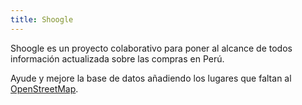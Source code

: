 ```yaml
---
title: Shoogle
---
```


Shoogle es un proyecto colaborativo para poner al alcance de todos información actualizada sobre las compras en Perú.

Ayude y mejore la base de datos añadiendo los lugares que faltan al [OpenStreetMap](https://www.openstreetmap.org/).
